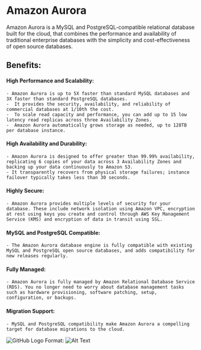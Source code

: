 # Amazon Aurora

Amazon Aurora is a MySQL and PostgreSQL-compatible relational database built for the cloud, that combines the performance and availability of traditional enterprise databases with the simplicity and cost-effectiveness of open source databases.

## Benefits:

#### High Performance and Scalability:
    - Amazon Aurora is up to 5X faster than standard MySQL databases and 3X faster than standard PostgreSQL databases.
    -  It provides the security, availability, and reliability of commercial databases at 1/10th the cost.
    -  To scale read capacity and performance, you can add up to 15 low latency read replicas across three Availability Zones.
    -  Amazon Aurora automatically grows storage as needed, up to 128TB per database instance. 
  
#### High Availability and Durability:
    - Amazon Aurora is designed to offer greater than 99.99% availability, replicating 6 copies of your data across 3 Availability Zones and backing up your data continuously to Amazon S3.
    - It transparently recovers from physical storage failures; instance failover typically takes less than 30 seconds.

#### Highly Secure:
    - Amazon Aurora provides multiple levels of security for your database. These include network isolation using Amazon VPC, encryption at rest using keys you create and control through AWS Key Management Service (KMS) and encryption of data in transit using SSL.

#### MySQL and PostgreSQL Compatible:
    - The Amazon Aurora database engine is fully compatible with existing MySQL and PostgreSQL open source databases, and adds compatibility for new releases regularly.

#### Fully Managed:
    - Amazon Aurora is fully managed by Amazon Relational Database Service (RDS). You no longer need to worry about database management tasks such as hardware provisioning, software patching, setup, configuration, or backups.

#### Migration Support:
    - MySQL and PostgreSQL compatibility make Amazon Aurora a compelling target for database migrations to the cloud.


![GitHub Logo](/images/logo.png)
Format: ![Alt Text](url)